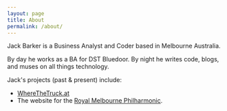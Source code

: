 ```yaml
---
layout: page
title: About
permalink: /about/
---
```


Jack Barker is a Business Analyst and Coder based in Melbourne Australia.

By day he works as a BA for DST Bluedoor.
By night he writes code, blogs, and muses on all things technology.


Jack's projects (past & present) include:

- [WhereTheTruck.at](http://wherethetruck.at)
- The website for the [Royal Melbourne Philharmonic](http://rmp.org.au).
